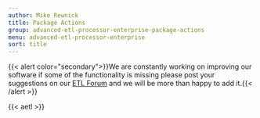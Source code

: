 ```yaml
---
author: Mike Rewnick
title: Package Actions
group: advanced-etl-processor-enterprise-package-actions
menu: advanced-etl-processor-enterprise
sort: title
---
```


{{< alert color="secondary">}}We are constantly working on improving our software if some of the functionality is missing please post your suggestions on our [ETL Forum](https://www.etl-tools.com/support/support-forum.html) and we will be more than happy to add it.{{< /alert >}}

{{< aetl >}}
